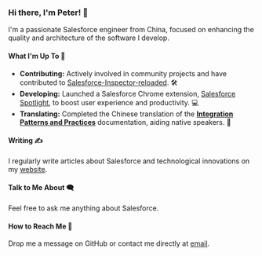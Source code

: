 ### Hi there, I'm Peter! 👋

I'm a passionate Salesforce engineer from China, focused on enhancing the quality and architecture of the software I develop.

#### What I'm Up To 🚀
- **Contributing:** Actively involved in community projects and have contributed to [Salesforce-Inspector-reloaded](https://github.com/tprouvot/Salesforce-Inspector-reloaded). 🛠
- **Developing:** Launched a Salesforce Chrome extension, [Salesforce Spotlight](https://chromewebstore.google.com/detail/salesforce-spotlight/kcnnhfdenihbihoikgjfapgphapdoggd), to boost user experience and productivity. 💻
- **Translating:** Completed the Chinese translation of the **[Integration Patterns and Practices](https://dyncan.com/Integration-Patterns-and-Practices-ZH_CN/)** documentation, aiding native speakers. 📖

#### Writing ✍️
I regularly write articles about Salesforce and technological innovations on my [website](https://dyncan.com/).

#### Talk to Me About 🗨️
Feel free to ask me anything about Salesforce.

#### How to Reach Me 📧
Drop me a message on GitHub or contact me directly at [email](mailto:dynckm@gmail.com).
